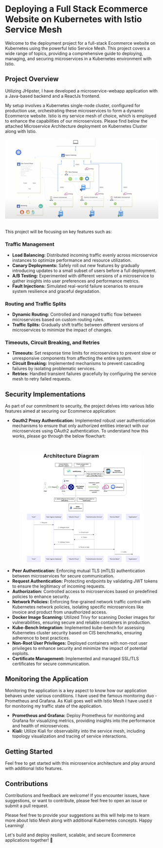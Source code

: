 # Deploying a Full Stack Ecommerce Website on Kubernetes with Istio Service Mesh

Welcome to the deployment project for a full-stack Ecommerce website on Kubernetes using the powerful Istio Service Mesh. This project covers a wide range of topics, providing a comprehensive guide to deploying, managing, and securing microservices in a Kubernetes environment with Istio. 

## Project Overview

Utilizing JHipster, I have developed a microservice-webapp application with a Java-based backend and a ReactJs frontend.

My setup involves a Kubernetes single-node cluster, configured for production use, orchestrating these microservices to form a dynamic Ecommerce website. Istio is my service mesh of choice, which is employed to enhance the capabilities of our microservices. Please find below the attached Microservice Architecture deployment on Kubernetes Cluster along with Istio.
<br>
<div align="center">
    <img src="https://github.com/Adi2023/Kubernetes_IstioService_Deployment/blob/master/MicroService-Architecture-on-istio.jpg" width="800">
</div>
<br>

This project will be focusing on key features such as:

### Traffic Management

- **Load Balancing:** Distributed incoming traffic evenly across microservice instances to optimize performance and resource utilization.
- **Canary Deployments:** Safely roll out new features by gradually introducing updates to a small subset of users before a full deployment.
- **A/B Testing:** Experimented with different versions of a microservice to gather insights into user preferences and performance metrics.
- **Fault Injections:** Simulated real-world failure scenarios to ensure system resilience and graceful degradation.

### Routing and Traffic Splits

- **Dynamic Routing:** Controlled and managed traffic flow between microservices based on custom routing rules.
- **Traffic Splits:** Gradually shift traffic between different versions of microservices to minimize the impact of changes.

### Timeouts, Circuit Breaking, and Retries

- **Timeouts:** Set response time limits for microservices to prevent slow or unresponsive components from affecting the entire system.
- **Circuit Breaking:** Implemented mechanisms to prevent cascading failures by isolating problematic services.
- **Retries:** Handled transient failures gracefully by configuring the service mesh to retry failed requests.

## Security Implementations

As part of our commitment to security, the project delves into various Istio features aimed at securing our Ecommerce application:

- **Oauth2 Proxy Authentication:** Implemented robust user authentication mechanisms to ensure that only authorized entities interact with our microservices using OAuth2 authentication. To understand how this works, please go through the below flowchart:
<br>
<p align="center">
  <img src="https://github.com/Adi2023/Kubernetes_IstioService_Deployment/blob/master/Outh2-Istio.jpg" width="400" style="margin-right: 10px;"/>
  <img src="https://github.com/Adi2023/Kubernetes_IstioService_Deployment/blob/master/Oauth2-SequenceDiagram.png" width="400" style="margin-left: 10px;"/>
</p>


- **Peer Authentication:** Enforcing mutual TLS (mTLS) authentication between microservices for secure communication.
- **Request Authentication:** Protecting endpoints by validating JWT tokens to ensure the legitimacy of incoming requests.
- **Authorization:** Controlled access to microservices based on predefined policies to enhance security.
- **Network Policies:** Enforcing fine-grained network traffic control with Kubernetes network policies, isolating specific microservices like invoice and product from unauthorized access.
- **Docker Image Scanning:** Utilized Trivy for scanning Docker images for vulnerabilities, ensuring secure and reliable containers in production.
- **Kube-Bench Integration:** Implemented kube-bench for assessing Kubernetes cluster security based on CIS benchmarks, ensuring adherence to best practices.
- **Non-Root User Privileges:** Deployed containers with non-root user privileges to enhance security and minimize the impact of potential exploits.
- **Certificate Management:** Implemented and managed SSL/TLS certificates for secure communication.

## Monitoring the Application

Monitoring the application is a key aspect to know how our application behaves under various conditions. I have used the famous monitoring duo - Prometheus and Grafana. As Kiali goes well with Istio Mesh I have used it for monitoring my traffic state of the application. 


- **Prometheus and Grafana:** Deploy Prometheus for monitoring and Grafana for visualizing metrics, providing insights into the performance and health of microservices.
- **Kiali:** Utilize Kiali for observability into the service mesh, including topology visualization and tracing of service interactions.


## Getting Started

Feel free to get started with this microservice architecture and play around with additional Istio features.

## Contributions

Contributions and feedback are welcome! If you encounter issues, have suggestions, or want to contribute, please feel free to open an issue or submit a pull request.

Please feel free to provide your suggestions as this will help me to learn more about Istio Mesh along with additional Kubernetes concepts. 
Happy Learning! 

Let's build and deploy resilient, scalable, and secure Ecommerce applications together! 🚀
